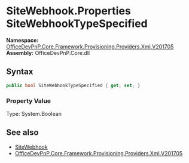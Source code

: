 # SiteWebhook.Properties SiteWebhookTypeSpecified
  

**Namespace:** [OfficeDevPnP.Core.Framework.Provisioning.Providers.Xml.V201705](OfficeDevPnP.Core.Framework.Provisioning.Providers.Xml.V201705.md)  
**Assembly:** OfficeDevPnP.Core.dll  
## Syntax
```C#
public bool SiteWebhookTypeSpecified { get; set; }
```

### Property Value
Type: System.Boolean  

## See also
- [SiteWebhook](OfficeDevPnP.Core.Framework.Provisioning.Providers.Xml.V201705.SiteWebhook.md) 
- [OfficeDevPnP.Core.Framework.Provisioning.Providers.Xml.V201705](OfficeDevPnP.Core.Framework.Provisioning.Providers.Xml.V201705.md) 
